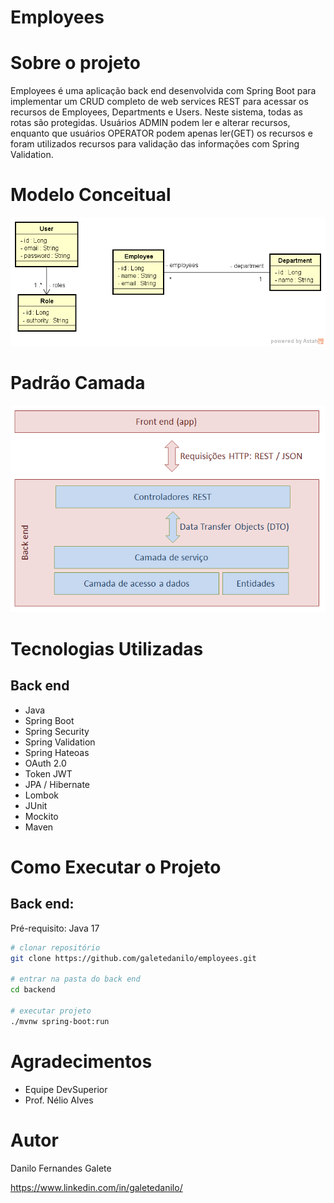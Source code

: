 # Employees

# Sobre o projeto

Employees é uma aplicação back end desenvolvida com Spring Boot para implementar um CRUD completo de web services REST para acessar os recursos de Employees, Departments e Users.
Neste sistema, todas as rotas são protegidas. Usuários ADMIN podem ler e alterar recursos, enquanto que usuários OPERATOR podem apenas ler(GET) os recursos e foram utilizados
recursos para validação das informações com Spring Validation.
 

# Modelo Conceitual

![Modelo](https://github.com/galetedanilo/employees/blob/master/assets/modelo.png)

# Padrão Camada

![Padrao](https://github.com/galetedanilo/employees/blob/master/assets/camadas.png)

# Tecnologias Utilizadas

## Back end

- Java
- Spring Boot
- Spring Security
- Spring Validation
- Spring Hateoas
- OAuth 2.0
- Token JWT
- JPA / Hibernate
- Lombok
- JUnit
- Mockito
- Maven

# Como Executar o Projeto

## Back end:

Pré-requisito: Java 17

```bash
# clonar repositório
git clone https://github.com/galetedanilo/employees.git

# entrar na pasta do back end
cd backend

# executar projeto
./mvnw spring-boot:run
```

# Agradecimentos

-  Equipe DevSuperior
-  Prof. Nélio Alves

# Autor

Danilo Fernandes Galete

https://www.linkedin.com/in/galetedanilo/


